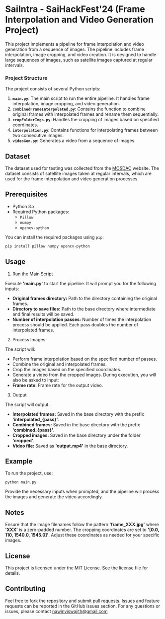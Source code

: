 # SaiIntra - SaiHackFest'24 (Frame Interpolation and Video Generation Project)

This project implements a pipeline for frame interpolation and video generation from a sequence of images. The pipeline includes frame interpolation, image cropping, and video creation. It is designed to handle large sequences of images, such as satellite images captured at regular intervals.

### Project Structure

The project consists of several Python scripts:

1. **`main.py`**: The main script to run the entire pipeline. It handles frame interpolation, image cropping, and video generation.
2. **`combinedFrameInterpolated.py`**: Contains the function to combine original frames with interpolated frames and rename them sequentially.
3. **`cropFolderImgs.py`**: Handles the cropping of images based on specified coordinates.
4. **`interpolation.py`**: Contains functions for interpolating frames between two consecutive images.
5. **`videoGen.py`**: Generates a video from a sequence of images.

## Dataset

The dataset used for testing was collected from the [MOSDAC](https://www.mosdac.gov.in/) website. The dataset consists of satellite images taken at regular intervals, which are used for the frame interpolation and video generation processes.

## Prerequisites

- Python 3.x
- Required Python packages:
  - `Pillow`
  - `numpy`
  - `opencv-python`

You can install the required packages using `pip`:

```bash
pip install pillow numpy opencv-python
```

## Usage
1. Run the Main Script

Execute **'main.py'** to start the pipeline. It will prompt you for the following inputs:
- **Original frames directory:** Path to the directory containing the original frames.
- **Directory to save files:** Path to the base directory where intermediate and final results will be saved.
- **Number of interpolation passes:** Number of times the interpolation process should be applied. Each pass doubles the number of interpolated frames.


2. Process Images

The script will:
- Perform frame interpolation based on the specified number of passes.
- Combine the original and interpolated frames.
- Crop the images based on the specified coordinates.
- Generate a video from the cropped images.
During execution, you will also be asked to input:
- **Frame rate:** Frame rate for the output video.


3. Output

The script will output:
- **Interpolated frames:** Saved in the base directory with the prefix **'interpolated_{pass}'**.
- **Combined frames:** Saved in the base directory with the prefix **'combined_{pass}'**.
- **Cropped images:** Saved in the base directory under the folder **'cropped'**.
- **Video file:** Saved as **'output.mp4'** in the base directory.


## Example
To run the project, use:
```
python main.py
```

Provide the necessary inputs when prompted, and the pipeline will process the images and generate the video accordingly.

## Notes
Ensure that the image filenames follow the pattern **'frame_XXX.jpg'** where **'XXX'** is a zero-padded number.
The cropping coordinates are set to **'[0.0, 110, 1540.0, 1545.0]'**. Adjust these coordinates as needed for your specific images.

## License
This project is licensed under the MIT License. See the license file for details.

## Contributing
Feel free to fork the repository and submit pull requests. Issues and feature requests can be reported in the GitHub issues section.
For any questions or issues, please contact nawinviswajith@gmail.com
